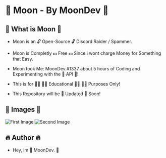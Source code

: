 # 🌙 Moon - By MoonDev 🌙

## 📌 What is Moon 📌

- Moon is an 🔓 Open-Source 🔓 Discord Raider / Spammer.

- Moon is Completly 💵 Free 💵 Since i wont charge Money for Something that Easy.

- Moon took Me: MoonDev.#1337 about 5 hours of Coding and Experimenting with the 🤖 API 🤖!

- This is for 👨‍🎓 👩‍🎓 Educational 👨‍🎓 👩‍🎓 Purposes Only!

- This Repository will be 🔱 Updated 🔱 Soon!

## 📸 Images 📸

![First Image](https://imgur.com/F11AWOP)
![Second Image](https://imgur.com/CiWiFsg)

## 🔥 Author 🔥

- Hey, im 🌙 MoonDev. 🌙 
